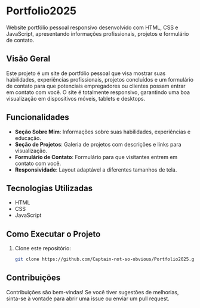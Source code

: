 # Portfolio2025

Website portfólio pessoal responsivo desenvolvido com HTML, CSS e JavaScript, apresentando informações profissionais, projetos e formulário de contato.

## Visão Geral

Este projeto é um site de portfólio pessoal que visa mostrar suas habilidades, experiências profissionais, projetos concluídos e um formulário de contato para que potenciais empregadores ou clientes possam entrar em contato com você. O site é totalmente responsivo, garantindo uma boa visualização em dispositivos móveis, tablets e desktops.

## Funcionalidades

- **Seção Sobre Mim**: Informações sobre suas habilidades, experiências e educação.
- **Seção de Projetos**: Galeria de projetos com descrições e links para visualização.
- **Formulário de Contato**: Formulário para que visitantes entrem em contato com você.
- **Responsividade**: Layout adaptável a diferentes tamanhos de tela.

## Tecnologias Utilizadas

- HTML
- CSS
- JavaScript


## Como Executar o Projeto

1. Clone este repositório:
   ```sh
   git clone https://github.com/Captain-not-so-obvious/Portfolio2025.git
   
## Contribuições
Contribuições são bem-vindas! Se você tiver sugestões de melhorias, sinta-se à vontade para abrir uma issue ou enviar um pull request.
